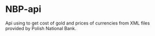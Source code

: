 # NBP-api
Api using to get cost of gold and prices of currencies from XML files provided by Polish National Bank.

